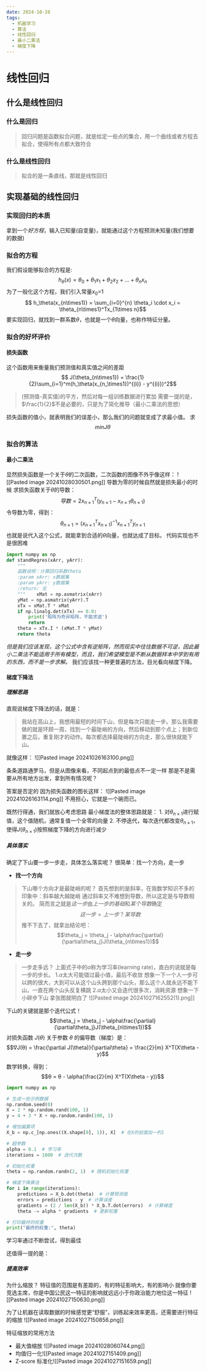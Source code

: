 ```yaml
---
date: 2024-10-28
tags:
  - 机器学习
  - 算法
  - 线性回归
  - 最小二乘法
  - 梯度下降
---
```

# 线性回归
## 什么是线性回归
### 什么是回归
> 回归问题是函数拟合问题，就是给定一些点的集合，用一个曲线或者方程去拟合，使得所有点都大致符合
### 什么是线性回归
> 拟合的是一条直线，那就是线性回归
## 实现基础的线性回归
### 实现回归的本质
拿到一个*好方程*，输入已知量(自变量)，就能通过这个方程预测未知量(我们想要的数据)
### 拟合的方程
我们假设能够拟合的方程是:
$$
h_\theta(x) = \theta_0 + \theta_1 x_1 + \theta_2 x_2 + \ldots + \theta_n x_n
$$
为了一般化这个方程，我们引入常量$x_0$=1
$$ h_\theta(x_{n\times1)} = \sum_{i=0}^{n} \theta_i \cdot x_i = 
\theta_{n\times1}^Tx_{1\times n}$$
要实现回归，就找到一群系数$\theta$，也就是一个$\theta$向量，也称作特征分量。
### 拟合的好坏评价
#### 损失函数
这个函数用来衡量我们预测值和真实值之间的差距
$$ J(\theta_{n\times1}) = \frac{1}{2}\sum_{i=1}^m(h_\theta(x_{n_\times1})^{(i)} - y^{(i)})^2$$
>(预测值-真实值)的平方，然后对每一组训练数据进行累加
>需要一提的是，$\frac{1}{2}$不是必要的，只是为了简化推导（最小二乘法的思想）

损失函数的值小，就表明我们的误差小，那么我们的问题就变成了求最小值。
求$${minJ\theta}$$
### 拟合的算法
#### 最小二乘法
显然损失函数是一个关于$\theta$的二次函数，二次函数的图像不外乎像这样：
![[Pasted image 20241028030501.png]]
导数为零的时候自然就是损失最小的时候
求损失函数关于$\theta$的导数：
$$导数 = 2{x^T_{n\times1}}(y_{n\times1} - x_{n\times1}\theta_{n\times1})$$
令导数为零，得到：
$$\theta_{n\times1} = (x^T_{n\times1}x_{n\times1})^{-1}x^T_{n\times1}y_{n\times1}$$
也就是说代入这个公式，就能拿到合适的$\theta$向量，也就达成了目标。
代码实现也不是很困难
```python
import numpy as np
def standRegres(xArr, yArr):  
    """  
    函数说明：计算回归系数theta  
    :param xArr: x数据集  
    :param yArr: y数据集  
    :return: 无  
    """    xMat = np.asmatrix(xArr)  
    yMat = np.asmatrix(yArr).T  
    xTx = xMat.T * xMat  
    if np.linalg.det(xTx) == 0.0:  
        print('矩阵为奇异矩阵，不能求逆')  
        return  
    theta = xTx.I * (xMat.T * yMat)  
    return theta
```

*但是我们应该发现，这个公式中含有逆矩阵，然而现实中往往数据不可逆，因此最小二乘法不能适用于所有模型，而且，我们希望模型是不断从数据样本中学到有用的东西，而不是一步求解。*
我们应该找一种更普遍的方法，目光看向梯度下降。
#### 梯度下降法
##### 理解思路
直观说梯度下降法的话，就是：
> 我站在高山上，我想用最短的时间下山，但是每次只能走一步。那么我需要做的就是环顾一周，找到一个最陡峭的方向，然后移动到那个点上；到新位置之后，重复刚才的动作。每次都选择最陡峭的方向走，那么很快就能下山。

就像这样：
![[Pasted image 20241026163100.png]]

条条道路通罗马，但是从图像来看，不同起点到的最低点不一定一样
那是不是需要从所有地方出发，拿到所有情况呢？

答案是否定的
因为损失函数的图长这样：
![[Pasted image 20241026163114.png]]
不用担心，它就是一个碗而已。

既然行得通，我们就放心考虑思路
最小梯度法的整体思路就是：
	1. 对$\theta_{n\times1}$进行赋值，这个值随机，通常复值一个全零的向量
	2. 不停迭代，每次迭代都改变$\theta_{n\times1}$，使得$J(\theta_{n\times1})$按照梯度下降的方向进行减少

##### 具体落实
确定了下山要一步一步走，具体怎么落实呢？
很简单：找一个方向，走一步

* __找一个方向__
> 下山哪个方向才是最陡峭的呢？
	首先想到的是斜率，在我数学知识不多的印象中：斜率越大越陡峭
	通过斜率又不难想到导数，所以这定是与导数相关的。
	简而言之就是*这一步*由*上一步的基础*和*某个导数*确定$$这一步 = 上一步 ？ 某导数$$
	推不下去了，就拿出结论吧：$$\theta_j = \theta_j - \alpha\frac{\partial}{\partial\theta_j}J(\theta_{n\times1})$$
	
* __走一步__
> 一步走多远？
> 上面式子中的$\alpha$称为学习率(learning rate)，直白的说就是每一步的步长。
> 	1.$\alpha$太大可能错过最小值，最后不收敛
> 		想象一下一个人一步可以跨的很大，大到可以从这个山头跨到那个山头，那么这个人就永远不能下山，一直在两个山头反复横跳
> 	2.$\alpha$太小又会迭代很多次，消耗资源
> 		想象一下小碎步下山
> 拿张图就明白了
> ![[Pasted image 20241027162552(1).png]]

下山的关键就是那个迭代公式！
$$\theta_j = \theta_j - \alpha\frac{\partial}{\partial\theta_j}J(\theta_{n\times1})$$
对损失函数 $J(θ)$ 关于参数 $θ$ 的偏导数（梯度）是：
$$∇J(θ) = \frac{\partial J(\theta)}{\partial\theta} = \frac{2}{m} X^T(X\theta - y)$$

数学转换，得到：
$$θ = θ - \alpha(\frac{2}{m} X^T(X\theta - y))$$
```python
import numpy as np

# 生成一些示例数据
np.random.seed(0)
X = 2 * np.random.rand(100, 1)
y = 4 + 3 * X + np.random.randn(100, 1)

# 增加偏置项
X_b = np.c_[np.ones((X.shape[0], 1)), X]  # 在X的前面加一列1

# 超参数
alpha = 0.1  # 学习率
iterations = 1000  # 迭代次数

# 初始化权重
theta = np.random.randn(2, 1)  # 随机初始化权重

# 梯度下降算法
for i in range(iterations):
    predictions = X_b.dot(theta)  # 计算预测值
    errors = predictions - y  # 计算误差
    gradients = (2 / len(X_b)) * X_b.T.dot(errors)  # 计算梯度
    theta -= alpha * gradients  # 更新权重

# 打印最终的权重
print("最终的权重:", theta)

```

学习率通过不断尝试，得到最佳

还值得一提的是：
##### 提高效率

为什么缩放？
特征值的范围是有差距的，有的特征影响大，有的影响小
就像你要竞选主席，你是中国公民这一特征的影响就远远小于你政治能力地位这一特征
![[Pasted image 20241027150630.png]]

为了让机器在读取数据的时候感觉更“舒服”，训练起来效率更高，还需要进行特征的缩放
![[Pasted image 20241027150856.png]]

特征缩放的常用方法
* 最大值缩放 ![[Pasted image 20241028060744.png]]
* 均值归一化![[Pasted image 20241027151409.png]]
* Z-score 标准化![[Pasted image 20241027151659.png]]